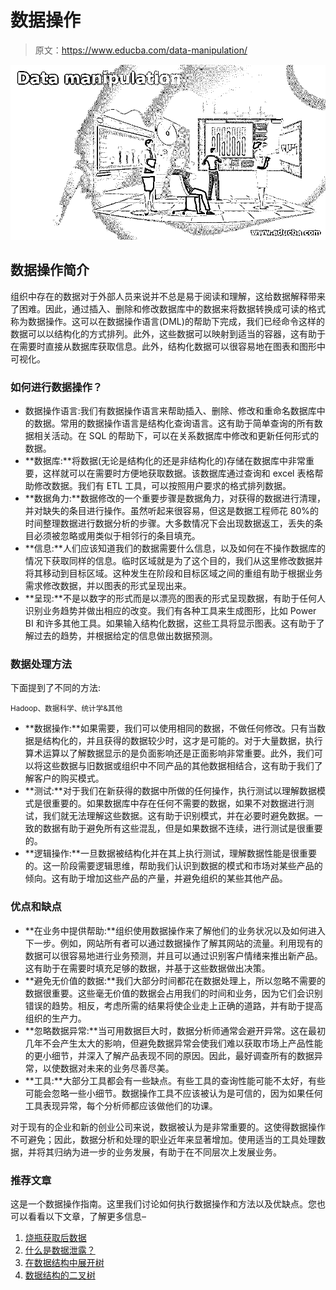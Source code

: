 # 数据操作

> 原文：<https://www.educba.com/data-manipulation/>

![Data manipulation](img/1e9fed23d9415ae1c4a0fea1bef3ad7c.png)



## 数据操作简介

组织中存在的数据对于外部人员来说并不总是易于阅读和理解，这给数据解释带来了困难。因此，通过插入、删除和修改数据库中的数据来将数据转换成可读的格式称为数据操作。这可以在数据操作语言(DML)的帮助下完成，我们已经命令这样的数据可以以结构化的方式排列。此外，这些数据可以映射到适当的容器，这有助于在需要时直接从数据库获取信息。此外，结构化数据可以很容易地在图表和图形中可视化。

### 如何进行数据操作？

*   数据操作语言:我们有数据操作语言来帮助插入、删除、修改和重命名数据库中的数据。常用的数据操作语言是结构化查询语言。这有助于简单查询的所有数据相关活动。在 SQL 的帮助下，可以在关系数据库中修改和更新任何形式的数据。
*   **数据库:**将数据(无论是结构化的还是非结构化的)存储在数据库中非常重要，这样就可以在需要时方便地获取数据。该数据库通过查询和 excel 表格帮助修改数据。我们有 ETL 工具，可以按照用户要求的格式排列数据。
*   **数据角力:**数据修改的一个重要步骤是数据角力，对获得的数据进行清理，并对缺失的条目进行操作。虽然听起来很容易，但这是数据工程师花 80%的时间整理数据进行数据分析的步骤。大多数情况下会出现数据返工，丢失的条目必须被忽略或用类似于相邻行的条目填充。
*   **信息:**人们应该知道我们的数据需要什么信息，以及如何在不操作数据库的情况下获取同样的信息。临时区域就是为了这个目的，我们从这里修改数据并将其移动到目标区域。这种发生在阶段和目标区域之间的重组有助于根据业务需求修改数据，并以图表的形式呈现出来。
*   **呈现:**不是以数字的形式而是以漂亮的图表的形式呈现数据，有助于任何人识别业务趋势并做出相应的改变。我们有各种工具来生成图形，比如 Power BI 和许多其他工具。如果输入结构化数据，这些工具将显示图表。这有助于了解过去的趋势，并根据给定的信息做出数据预测。

### 数据处理方法

下面提到了不同的方法:

<small>Hadoop、数据科学、统计学&其他</small>

*   **数据操作:**如果需要，我们可以使用相同的数据，不做任何修改。只有当数据是结构化的，并且获得的数据较少时，这才是可能的。对于大量数据，执行算术运算以了解数据显示的是负面影响还是正面影响非常重要。此外，我们可以将这些数据与旧数据或组织中不同产品的其他数据相结合，这有助于我们了解客户的购买模式。
*   **测试:**对于我们在新获得的数据中所做的任何操作，执行测试以理解数据模式是很重要的。如果数据库中存在任何不需要的数据，如果不对数据进行测试，我们就无法理解这些数据。这有助于识别模式，并在必要时避免数据。一致的数据有助于避免所有这些混乱，但是如果数据不连续，进行测试是很重要的。
*   **逻辑操作:**一旦数据被结构化并在其上执行测试，理解数据性能是很重要的。这一阶段需要逻辑思维，帮助我们认识到数据的模式和市场对某些产品的倾向。这有助于增加这些产品的产量，并避免组织的某些其他产品。

### 优点和缺点

*   **在业务中提供帮助:**组织使用数据操作来了解他们的业务状况以及如何进入下一步。例如，网站所有者可以通过数据操作了解其网站的流量。利用现有的数据可以很容易地进行业务预测，并且可以通过识别客户情绪来推出新产品。这有助于在需要时填充足够的数据，并基于这些数据做出决策。
*   **避免无价值的数据:**我们大部分时间都花在数据处理上，所以忽略不需要的数据很重要。这些毫无价值的数据会占用我们的时间和业务，因为它们会识别错误的趋势。相反，考虑所需的结果将使企业走上正确的道路，并有助于提高组织的生产力。
*   **忽略数据异常:**当可用数据巨大时，数据分析师通常会避开异常。这在最初几年不会产生太大的影响，但避免数据异常会使我们难以获取市场上产品性能的更小细节，并深入了解产品表现不同的原因。因此，最好调查所有的数据异常，以使数据对未来的业务尽善尽美。
*   **工具:**大部分工具都会有一些缺点。有些工具的查询性能可能不太好，有些可能会忽略一些小细节。数据操作工具不应该被认为是可信的，因为如果任何工具表现异常，每个分析师都应该做他们的功课。

对于现有的企业和新的创业公司来说，数据被认为是非常重要的。这使得数据操作不可避免；因此，数据分析和处理的职业近年来显著增加。使用适当的工具处理数据，并将其归纳为进一步的业务发展，有助于在不同层次上发展业务。

### 推荐文章

这是一个数据操作指南。这里我们讨论如何执行数据操作和方法以及优缺点。您也可以看看以下文章，了解更多信息–

1.  [烧瓶获取后数据](https://www.educba.com/flask-get-post-data/)
2.  [什么是数据泄露？](https://www.educba.com/what-is-data-breach/)
3.  [在数据结构中展开树](https://www.educba.com/splay-tree-in-data-structure/)
4.  [数据结构的二叉树](https://www.educba.com/binary-tree-in-data-structure/)





